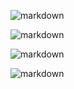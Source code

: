 <div uib-carousel active="active" interval="website.getCarouselInterval()">
    <div uib-slide index="0">

![markdown](accueil/turnaround)
    </div>
    <div uib-slide index="1">

![markdown](accueil/leSecretLiveFranceMusique)
    </div>
    <div uib-slide index="2">

![markdown](accueil/leSecretIsOut)
    </div>
    <div uib-slide index="3">

![markdown](accueil/jazzExportDays)
    </div>
</div>
